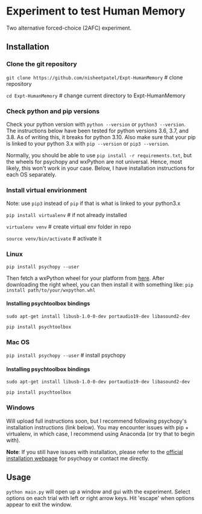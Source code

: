 # Experiment to test Human Memory
Two alternative forced-choice (2AFC) experiment.

## Installation
### Clone the git repository
`git clone https://github.com/nisheetpatel/Expt-HumanMemory` # clone repository

`cd Expt-HumanMemory` # change current directory to Expt-HumanMemory

### Check python and pip versions
Check your python version with `python --version` or `python3 --version`. The instructions below have been tested for python versions 3.6, 3.7, and 3.8. As of writing this, it breaks for python 3.10. Also make sure that your pip is linked to your python 3.x with `pip --version` or `pip3 --version`.

Normally, you should be able to use `pip install -r requirements.txt`, but the wheels for psychopy and wxPython are not universal. Hence, most likely, this won't work in your case. Below, I have installation instructions for each OS separately.

### Install virtual envirionment
Note: use `pip3` instead of `pip` if that is what is linked to your python3.x 

`pip install virtualenv` # if not already installed

`virtualenv venv` # create virtual env folder in repo

`source venv/bin/activate` # activate it

### Linux
`pip install psychopy --user`

Then fetch a wxPython wheel for your platform from [here](https://extras.wxpython.org/wxPython4/extras/linux/gtk3/). After downloading the right wheel, you can then install it with something like:
`pip install path/to/your/wxpython.whl`

#### Installing psychtoolbox bindings
`sudo apt-get install libusb-1.0-0-dev portaudio19-dev libasound2-dev`

`pip install psychtoolbox`

### Mac OS
`pip install psychopy --user` # install psychopy

#### Installing psychtoolbox bindings
`sudo apt-get install libusb-1.0-0-dev portaudio19-dev libasound2-dev`

`pip install psychtoolbox`

### Windows
Will upload full instructions soon, but I recommend following psychopy's installation instructions (link below). You may encounter issues with pip + virtualenv, in which case, I recommend using Anaconda (or try that to begin with). 

**Note**: If you still have issues with installation, please refer to the [official installation webpage](https://www.psychopy.org/) for psychopy or contact me directly.

## Usage
`python main.py` will open up a window and gui with the experiment. Select options on each trial with left or right arrow keys. Hit 'escape' when options appear to exit the window.
